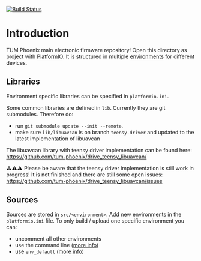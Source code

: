 [![Build Status](https://travis-ci.org/tum-phoenix/drive_teensy_main.svg?branch=master)](https://travis-ci.org/tum-phoenix/drive_teensy_main)

# Introduction
TUM Phoenix main electronic firmware repository! Open this directory as project with [PlatformIO](https://platformio.org/). It is structured in multiple [environments](http://docs.platformio.org/en/latest/projectconf/section_env.html) for different devices.

## Libraries
Environment specific libraries can be specified in `platformio.ini`.

Some common libraries are defined in `lib`. Currently they are git submodules. Therefore do:
* run `git submodule update --init --remote`.
* make sure `lib/libuavcan` is on branch `teensy-driver` and updated to the latest implementation of libuavcan

The libuavcan library with teensy driver implementation can be found here:
https://github.com/tum-phoenix/drive_teensy_libuavcan/

⚠⚠⚠ Please be aware that the teensy driver implementation is still work in progress! It is not finished and there are still some open issues: https://github.com/tum-phoenix/drive_teensy_libuavcan/issues

## Sources
Sources are stored in `src/<environment>`. Add new environments in the `platformio.ini` file.
To only build / upload one specific environment you can:
* uncomment all other environments
* use the command line ([more info](http://docs.platformio.org/en/latest/userguide/cmd_run.html#cmdoption-platformio-run-e))
* use `env_default` ([more info](http://docs.platformio.org/en/latest/projectconf/section_platformio.html#projectconf-pio-env-default))

